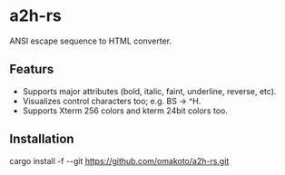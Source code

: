 # a2h-rs

ANSI escape sequence to HTML converter.

## Featurs

- Supports major attributes (bold, italic, faint, underline, reverse, etc).
- Visualizes control characters too; e.g. BS -> ^H.
- Supports Xterm 256 colors and kterm 24bit colors too.

## Installation

cargo install -f --git https://github.com/omakoto/a2h-rs.git
